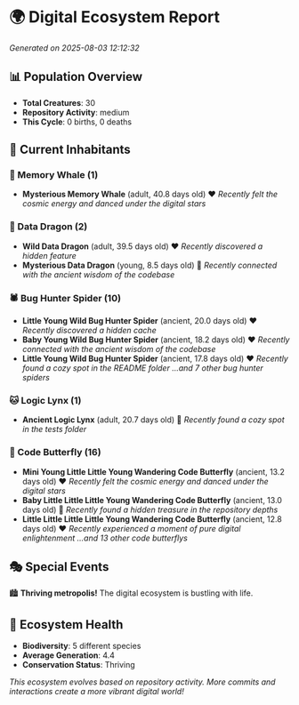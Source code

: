# 🌍 Digital Ecosystem Report
*Generated on 2025-08-03 12:12:32*

## 📊 Population Overview
- **Total Creatures**: 30
- **Repository Activity**: medium
- **This Cycle**: 0 births, 0 deaths

## 👥 Current Inhabitants

### 🐋 Memory Whale (1)
- **Mysterious Memory Whale** (adult, 40.8 days old) ❤️
  *Recently felt the cosmic energy and danced under the digital stars*

### 🐉 Data Dragon (2)
- **Wild Data Dragon** (adult, 39.5 days old) ❤️
  *Recently discovered a hidden feature*
- **Mysterious Data Dragon** (young, 8.5 days old) 💚
  *Recently connected with the ancient wisdom of the codebase*

### 🕷️ Bug Hunter Spider (10)
- **Little Young Wild Bug Hunter Spider** (ancient, 20.0 days old) ❤️
  *Recently discovered a hidden cache*
- **Baby Young Wild Bug Hunter Spider** (ancient, 18.2 days old) ❤️
  *Recently connected with the ancient wisdom of the codebase*
- **Little Young Wild Bug Hunter Spider** (ancient, 17.8 days old) ❤️
  *Recently found a cozy spot in the README folder*
  *...and 7 other bug hunter spiders*

### 🐱 Logic Lynx (1)
- **Ancient Logic Lynx** (adult, 20.7 days old) 💛
  *Recently found a cozy spot in the tests folder*

### 🦋 Code Butterfly (16)
- **Mini Young Little Little Young Wandering Code Butterfly** (ancient, 13.2 days old) ❤️
  *Recently felt the cosmic energy and danced under the digital stars*
- **Baby Little Little Little Young Wandering Code Butterfly** (ancient, 13.0 days old) 💛
  *Recently found a hidden treasure in the repository depths*
- **Little Little Little Little Young Wandering Code Butterfly** (ancient, 12.8 days old) ❤️
  *Recently experienced a moment of pure digital enlightenment*
  *...and 13 other code butterflys*

## 🎭 Special Events

🏙️ **Thriving metropolis!** The digital ecosystem is bustling with life.

## 🔬 Ecosystem Health
- **Biodiversity**: 5 different species
- **Average Generation**: 4.4
- **Conservation Status**: Thriving

*This ecosystem evolves based on repository activity. More commits and interactions create a more vibrant digital world!*
